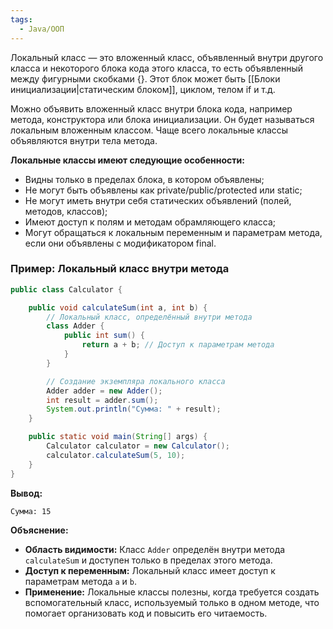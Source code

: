 ```yaml
---
tags:
  - Java/ООП
---
```

Локальный класс — это вложенный класс, объявленный внутри другого класса и некоторого блока кода этого класса, то есть объявленный между фигурными скобками {}. Этот блок может быть [[Блоки инициализации|статическим блоком]], циклом, телом if и т.д.

Можно объявить вложенный класс внутри блока кода, например метода, конструктора или блока инициализации. Он будет называться локальным вложенным классом. Чаще всего локальные классы объявляются внутри тела метода.

**Локальные классы имеют следующие особенности:**
- Видны только в пределах блока, в котором объявлены;
- Не могут быть объявлены как private/public/protected или static;
- Не могут иметь внутри себя статических объявлений (полей, методов, классов);
- Имеют доступ к полям и методам обрамляющего класса;
- Могут обращаться к локальным переменным и параметрам метода, если они объявлены с модификатором final.
### Пример: Локальный класс внутри метода
```java
public class Calculator {

    public void calculateSum(int a, int b) {
        // Локальный класс, определённый внутри метода
        class Adder {
            public int sum() {
                return a + b; // Доступ к параметрам метода
            }
        }

        // Создание экземпляра локального класса
        Adder adder = new Adder();
        int result = adder.sum();
        System.out.println("Сумма: " + result);
    }

    public static void main(String[] args) {
        Calculator calculator = new Calculator();
        calculator.calculateSum(5, 10);
    }
}
```

**Вывод:**
```
Сумма: 15
```

**Объяснение:**
- **Область видимости:** Класс `Adder` определён внутри метода `calculateSum` и доступен только в пределах этого метода.
- **Доступ к переменным:** Локальный класс имеет доступ к параметрам метода `a` и `b`.
- **Применение:** Локальные классы полезны, когда требуется создать вспомогательный класс, используемый только в одном методе, что помогает организовать код и повысить его читаемость.